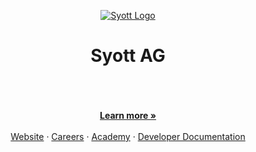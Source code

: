 <p align="center">
  <a href="https://www.syott.ch">
  <picture>
    <source media="(prefers-color-scheme: dark)" srcset="https://github.com/syott/.github/blob/main/logo-light.svg">
    <source media="(prefers-color-scheme: light)" srcset="https://github.com/syott/.github/blob/main/logo-dark.svg">
    <img alt="Syott Logo" src="https://github.com/syott/syott/blob/main/assets/logo-light.svg">
    </picture>
  </a>
</p>

<h1 align="center">
  Syott AG
  
  <br />
  <br />
</h1>


<p align="center">
    <br />
    <a href="https://syott.ch"><strong>Learn more »</strong></a>
    <br />
    <br />
    <a href="https://syott.ch">Website</a>
    ·
    <a href="https://careers.syott.ch">Careers</a>
    ·
    <a href="https://careers.syott.ch">Academy</a>
    ·
    <a href="https://developer.syott.ch">Developer Documentation</a>
  </p>
</p>
